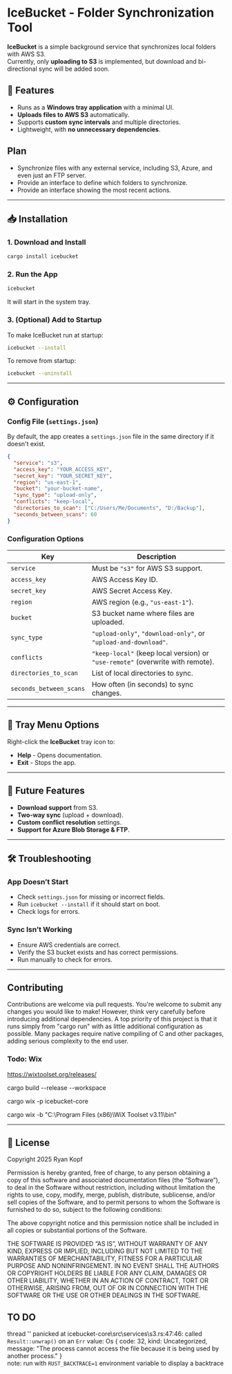 # IceBucket - Folder Synchronization Tool

**IceBucket** is a simple background service that synchronizes local folders with AWS S3.  
Currently, only **uploading to S3** is implemented, but download and bi-directional sync will be added soon.

## 🚀 Features
- Runs as a **Windows tray application** with a minimal UI.
- **Uploads files to AWS S3** automatically.
- Supports **custom sync intervals** and multiple directories.
- Lightweight, with **no unnecessary dependencies**.

## Plan

- Synchronize files with any external service, including S3, Azure, and even just an FTP server.
- Provide an interface to define which folders to synchronize.
- Provide an interface showing the most recent actions.

---

## 📥 Installation

### **1. Download and Install**
```sh
cargo install icebucket
```

### **2. Run the App**
```sh
icebucket
```
It will start in the system tray.

### **3. (Optional) Add to Startup**
To make IceBucket run at startup:
```sh
icebucket --install
```
To remove from startup:
```sh
icebucket --uninstall
```

---

## ⚙️ Configuration

### **Config File (`settings.json`)**
By default, the app creates a `settings.json` file in the same directory if it doesn't exist.

```json
{
  "service": "s3",
  "access_key": "YOUR_ACCESS_KEY",
  "secret_key": "YOUR_SECRET_KEY",
  "region": "us-east-1",
  "bucket": "your-bucket-name",
  "sync_type": "upload-only",
  "conflicts": "keep-local",
  "directories_to_scan": ["C:/Users/Me/Documents", "D:/Backup"],
  "seconds_between_scans": 60
}
```

### **Configuration Options**
| Key                 | Description |
|---------------------|-------------|
| `service`          | Must be `"s3"` for AWS S3 support. |
| `access_key`       | AWS Access Key ID. |
| `secret_key`       | AWS Secret Access Key. |
| `region`          | AWS region (e.g., `"us-east-1"`). |
| `bucket`          | S3 bucket name where files are uploaded. |
| `sync_type`       | `"upload-only"`, `"download-only"`, or `"upload-and-download"`. |
| `conflicts`       | `"keep-local"` (keep local version) or `"use-remote"` (overwrite with remote). |
| `directories_to_scan` | List of local directories to sync. |
| `seconds_between_scans` | How often (in seconds) to sync changes. |

---

## 📌 Tray Menu Options
Right-click the **IceBucket** tray icon to:
- **Help** - Opens documentation.
- **Exit** - Stops the app.

---

## 🔧 Future Features
- **Download support** from S3.
- **Two-way sync** (upload + download).
- **Custom conflict resolution** settings.
- **Support for Azure Blob Storage & FTP**.

---

## 🛠️ Troubleshooting

### **App Doesn’t Start**
- Check `settings.json` for missing or incorrect fields.
- Run `icebucket --install` if it should start on boot.
- Check logs for errors.

### **Sync Isn’t Working**
- Ensure AWS credentials are correct.
- Verify the S3 bucket exists and has correct permissions.
- Run manually to check for errors.

---

## Contributing

Contributions are welcome via pull requests. You're welcome to submit any changes you would like to make! However, think very carefully before introducing additional dependencies. A top priority of this project is that it runs simply from "cargo run" with as little additional configuration as possible. Many packages require native compiling of C and other packages, adding serious complexity to the end user.

### Todo: Wix

https://wixtoolset.org/releases/

cargo build --release --workspace

cargo wix -p icebucket-core

cargo wix -b "C:\Program Files (x86)\WiX Toolset v3.11\bin"


---

## 📜 License
Copyright 2025 Ryan Kopf

Permission is hereby granted, free of charge, to any person obtaining a copy of this software and associated documentation files (the “Software”), to deal in the Software without restriction, including without limitation the rights to use, copy, modify, merge, publish, distribute, sublicense, and/or sell copies of the Software, and to permit persons to whom the Software is furnished to do so, subject to the following conditions:

The above copyright notice and this permission notice shall be included in all copies or substantial portions of the Software.

THE SOFTWARE IS PROVIDED “AS IS”, WITHOUT WARRANTY OF ANY KIND, EXPRESS OR IMPLIED, INCLUDING BUT NOT LIMITED TO THE WARRANTIES OF MERCHANTABILITY, FITNESS FOR A PARTICULAR PURPOSE AND NONINFRINGEMENT. IN NO EVENT SHALL THE AUTHORS OR COPYRIGHT HOLDERS BE LIABLE FOR ANY CLAIM, DAMAGES OR OTHER LIABILITY, WHETHER IN AN ACTION OF CONTRACT, TORT OR OTHERWISE, ARISING FROM, OUT OF OR IN CONNECTION WITH THE SOFTWARE OR THE USE OR OTHER DEALINGS IN THE SOFTWARE.

## TO DO

thread '<unnamed>' panicked at icebucket-core\src\services\s3.rs:47:46:
called `Result::unwrap()` on an `Err` value: Os { code: 32, kind: Uncategorized, message: "The process cannot access the file because it is being used by another process." }  
note: run with `RUST_BACKTRACE=1` environment variable to display a backtrace
